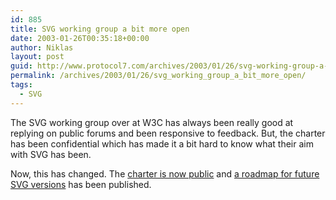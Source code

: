 ```yaml
---
id: 885
title: SVG working group a bit more open
date: 2003-01-26T00:35:18+00:00
author: Niklas
layout: post
guid: http://www.protocol7.com/archives/2003/01/26/svg-working-group-a-bit-more-open/
permalink: /archives/2003/01/26/svg_working_group_a_bit_more_open/
tags:
  - SVG
---
```

<div class='microid-28cadd65c7692afa09ba86a57a4a89e0c18253fe'>
  <p>
    The SVG working group over at W3C has always been really good at replying on public forums and been responsive to feedback. But, the charter has been confidential which has made it a bit hard to know what their aim with SVG has been.
  </p>
  
  <p>
    Now, this has changed. The <a href="http://www.w3.org/Graphics/SVG/SVGcharter2.html">charter is now public</a> and <a href="http://www.w3.org/Graphics/SVG/Roadmap.html">a roadmap for future SVG versions</a> has been published.
  </p>
</div>
